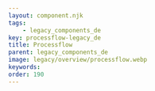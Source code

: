 ```yaml
---
layout: component.njk
tags: 
    - legacy_components_de
key: processflow-legacy_de
title: Processflow
parent: legacy_components_de
image: legacy/overview/processflow.webp
keywords: 
order: 190
---
```

